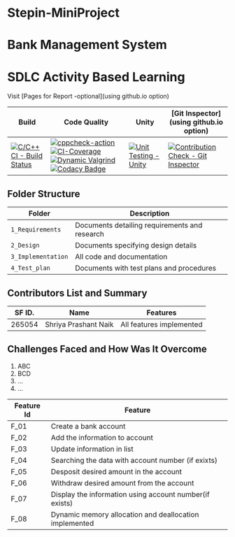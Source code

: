 # Stepin-MiniProject

# Bank Management System

# SDLC Activity Based Learning

Visit [Pages for Report -optional](using github.io option)

Build | Code Quality | Unity | [Git Inspector](using github.io option)
------|----------|-------|--------------
[![C/C++ CI - Build Status](https://github.com/Shriya-265054/Stepin-MiniProject/actions/workflows/cbuild.yml/badge.svg)](https://github.com/Shriya-265054/Stepin-MiniProject/actions/workflows/cbuild.yml) |[![cppcheck-action](https://github.com/Shriya-265054/Stepin-MiniProject/actions/workflows/cppcheck.yml/badge.svg)](https://github.com/Shriya-265054/Stepin-MiniProject/actions/workflows/cppcheck.yml) [![CI-Coverage](https://github.com/Shriya-265054/Stepin-MiniProject/actions/workflows/coverage.yml/badge.svg)](https://github.com/Shriya-265054/Stepin-MiniProject/actions/workflows/coverage.yml)[![Dynamic Valgrind](https://github.com/prithvisekhar/AppliedSDLC_Template/actions/workflows/CodeQuality_Dynamic.yml/badge.svg)](https://github.com/prithvisekhar/AppliedSDLC_Template/actions/workflows/CodeQuality_Dynamic.yml) [![Codacy Badge](https://app.codacy.com/project/badge/Grade/21c5cae1b5844158b9eb3d4c80125c89)](https://app.codacy.com/gh/Shriya-265054/Stepin-MiniProject/dashboard)| [![Unit Testing - Unity](https://github.com/Shriya-265054/Stepin-MiniProject/actions/workflows/unity.yml/badge.svg)](https://github.com/Shriya-265054/Stepin-MiniProject/actions/workflows/unity.yml) |[![Contribution Check - Git Inspector](https://github.com/Shriya-265054/Stepin-MiniProject/actions/workflows/gitinspector.yml/badge.svg)](https://github.com/Shriya-265054/Stepin-MiniProject/actions/workflows/gitinspector.yml)


## Folder Structure
Folder             | Description
-------------------| -----------------------------------------
`1_Requirements`   | Documents detailing requirements and research
`2_Design`         | Documents specifying design details
`3_Implementation` | All code and documentation
`4_Test_plan`      | Documents with test plans and procedures

## Contributors List and Summary

SF ID. |  Name   |    Features    | 
-------|---------|----------------|
265054| Shriya Prashant Naik  | All features implemented   |       

## Challenges Faced and How Was It Overcome

1. ABC
2. BCD
3. ...
4. ...

| Feature Id | Feature |
| -----------|---------|
|F_01| Create a bank account |
|F_02| Add the information to account |
|F_03| Update information in list  |
|F_04| Searching the data with account number (if exixts) |
|F_05| Desposit desired amount in the account |
|F_06| Withdraw desired amount from the account |
|F_07| Display the information using account number(if exists) |
|F_08| Dynamic memory allocation and deallocation implemented |

